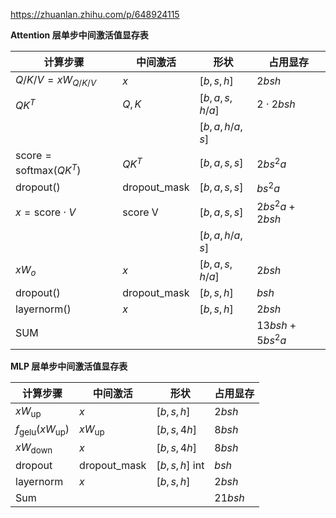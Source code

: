 
https://zhuanlan.zhihu.com/p/648924115


**Attention 层单步中间激活值显存表**

| 计算步骤                                  | 中间激活                   | 形状               | 占用显存             |
| ------------------------------------- | ---------------------- | ---------------- | ---------------- |
| $Q/K/V = xW_{Q/K/V}$                  | $x$                    | $[b, s, h]$      | $2bsh$           |
| $QK^T$                                | $Q, K$                 | $[b, a, s, h/a]$ | $2 \cdot 2bsh$   |
|                                       |                        | $[b, a, h/a, s]$ |                  |
| $\text{score} = \text{softmax}(QK^T)$ | $QK^T$                 | $[b, a, s, s]$   | $2bs^2a$         |
| $\text{dropout()}$                    | $\text{dropout\_mask}$ | $[b, a, s, s]$   | $bs^2a$          |
| $x = \text{score} \cdot V$            | $\text{score V}$       | $[b, a, s, s]$   | $2bs^2a + 2bsh$  |
|                                       |                        | $[b, a, h/a, s]$ |                  |
| $xW_o$                                | $x$                    | $[b, a, s, h/a]$ | $2bsh$           |
| $\text{dropout()}$                    | $\text{dropout\_mask}$ | $[b, s, h]$      | $bsh$            |
| $\text{layernorm()}$                  | $x$                    | $[b, s, h]$      | $2bsh$           |
| $\text{SUM}$                          |                        |                  | $13bsh + 5bs^2a$ |

**MLP 层单步中间激活值显存表**

| 计算步骤                          | 中间激活          | 形状            | 占用显存    |
|---------------------------------|-----------------|---------------|----------|
| $xW_{\text{up}}$              | $x$           | $[b, s, h]$ | $2bsh$  |
| $f_{\text{gelu}}(xW_{\text{up}})$ | $xW_{\text{up}}$ | $[b, s, 4h]$ | $8bsh$  |
| $xW_{\text{down}}$            | $x$           | $[b, s, 4h]$ | $8bsh$  |
| $\text{dropout}$              | $\text{dropout\_mask}$ | $[b, s, h] \text{ int}$ | $bsh$   |
| $\text{layernorm}$            | $x$           | $[b, s, h]$ | $2bsh$  |
| $\text{Sum}$                  |                 |               | $21bsh$ |


